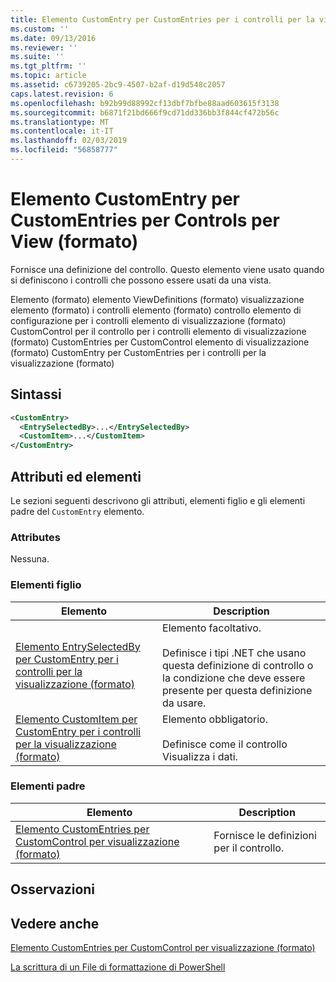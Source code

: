 ```yaml
---
title: Elemento CustomEntry per CustomEntries per i controlli per la visualizzazione (formato) | Microsoft Docs
ms.custom: ''
ms.date: 09/13/2016
ms.reviewer: ''
ms.suite: ''
ms.tgt_pltfrm: ''
ms.topic: article
ms.assetid: c6739205-2bc9-4507-b2af-d19d548c2057
caps.latest.revision: 6
ms.openlocfilehash: b92b99d88992cf13dbf7bfbe88aad603615f3138
ms.sourcegitcommit: b6871f21bd666f9cd71dd336bb3f844cf472b56c
ms.translationtype: MT
ms.contentlocale: it-IT
ms.lasthandoff: 02/03/2019
ms.locfileid: "56858777"
---
```

# <a name="customentry-element-for-customentries-for-controls-for-view-format"></a>Elemento CustomEntry per CustomEntries per Controls per View (formato)

Fornisce una definizione del controllo. Questo elemento viene usato quando si definiscono i controlli che possono essere usati da una vista.

Elemento (formato) elemento ViewDefinitions (formato) visualizzazione elemento (formato) i controlli elemento (formato) controllo elemento di configurazione per i controlli elemento di visualizzazione (formato) CustomControl per il controllo per i controlli elemento di visualizzazione (formato) CustomEntries per CustomControl elemento di visualizzazione (formato) CustomEntry per CustomEntries per i controlli per la visualizzazione (formato)

## <a name="syntax"></a>Sintassi

```xml
<CustomEntry>
  <EntrySelectedBy>...</EntrySelectedBy>
  <CustomItem>...</CustomItem>
</CustomEntry>
```

## <a name="attributes-and-elements"></a>Attributi ed elementi

Le sezioni seguenti descrivono gli attributi, elementi figlio e gli elementi padre del `CustomEntry` elemento.

### <a name="attributes"></a>Attributes

Nessuna.

### <a name="child-elements"></a>Elementi figlio

|Elemento|Description|
|-------------|-----------------|
|[Elemento EntrySelectedBy per CustomEntry per i controlli per la visualizzazione (formato)](./entryselectedby-element-for-customentry-for-controls-for-view-format.md)|Elemento facoltativo.<br /><br /> Definisce i tipi .NET che usano questa definizione di controllo o la condizione che deve essere presente per questa definizione da usare.|
|[Elemento CustomItem per CustomEntry per i controlli per la visualizzazione (formato)](./customitem-element-for-customentry-for-controls-for-view-format.md)|Elemento obbligatorio.<br /><br /> Definisce come il controllo Visualizza i dati.|

### <a name="parent-elements"></a>Elementi padre

|Elemento|Description|
|-------------|-----------------|
|[Elemento CustomEntries per CustomControl per visualizzazione (formato)](./customentries-element-for-customcontrol-for-view-format.md)|Fornisce le definizioni per il controllo.|

## <a name="remarks"></a>Osservazioni

## <a name="see-also"></a>Vedere anche

[Elemento CustomEntries per CustomControl per visualizzazione (formato)](./customentries-element-for-customcontrol-for-view-format.md)

[La scrittura di un File di formattazione di PowerShell](./writing-a-powershell-formatting-file.md)
